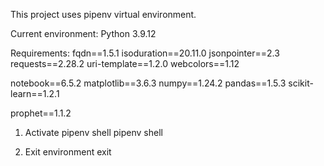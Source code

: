 This project uses pipenv virtual environment.

Current environment:
Python 3.9.12

Requirements:
fqdn==1.5.1
isoduration==20.11.0
jsonpointer==2.3
requests==2.28.2
uri-template==1.2.0
webcolors==1.12

notebook==6.5.2
matplotlib==3.6.3
numpy==1.24.2
pandas==1.5.3
scikit-learn==1.2.1

prophet==1.1.2

1. Activate pipenv shell
pipenv shell

2. Exit environment
exit

